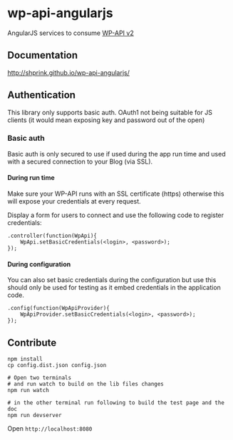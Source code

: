 wp-api-angularjs
================

AngularJS services to consume [WP-API v2](http://v2.wp-api.org/)

## Documentation

<http://shprink.github.io/wp-api-angularjs/>

## Authentication

This library only supports basic auth. OAuth1 not being suitable for JS clients (it would mean exposing key and password out of the open)

### Basic auth

Basic auth is only secured to use if used during the app run time and used with a secured connection to your Blog (via SSL).

#### During run time

Make sure your WP-API runs with an SSL certificate (https) otherwise this will expose your credentials at every request.

Display a form for users to connect and use the following code to register credentials:

```
.controller(function(WpApi){
    WpApi.setBasicCredentials(<login>, <password>);
});
```

#### During configuration

You can also set basic credentials during the configuration but use this should only be used for testing as it embed credentials in the application code.

```
.config(function(WpApiProvider){
    WpApiProvider.setBasicCredentials(<login>, <password>);
});
```

## Contribute

```
npm install
cp config.dist.json config.json

# Open two terminals
# and run watch to build on the lib files changes
npm run watch

# in the other terminal run following to build the test page and the doc
npm run devserver
```

Open ```http://localhost:8080```
